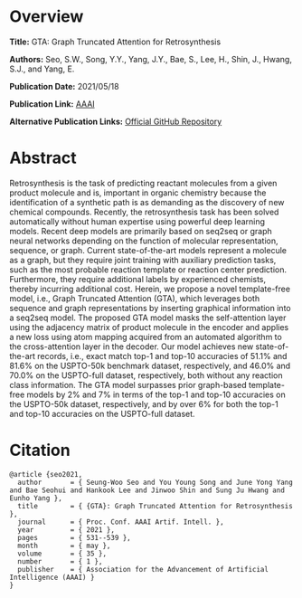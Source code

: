 # Overview
**Title:**
GTA: Graph Truncated Attention for Retrosynthesis

**Authors:**
Seo, S.W., Song, Y.Y., Yang, J.Y., Bae, S., Lee, H., Shin, J., Hwang, S.J., and Yang, E.

**Publication Date:**
2021/05/18

**Publication Link:**
[AAAI](https://ojs.aaai.org/index.php/AAAI/article/view/16131)

**Alternative Publication Links:**
[Official GitHub Repository](https://github.com/sw32-seo/GTA)


# Abstract
Retrosynthesis is the task of predicting reactant molecules from a given product molecule and is, important in organic chemistry because the identification of a synthetic path is as demanding as the discovery of new chemical compounds. 
Recently, the retrosynthesis task has been solved automatically without human expertise using powerful deep learning models. 
Recent deep models are primarily based on seq2seq or graph neural networks depending on the function of molecular representation, sequence, or graph. 
Current state-of-the-art models represent a molecule as a graph, but they require joint training with auxiliary prediction tasks, such as the most probable reaction template or reaction center prediction. Furthermore, they require additional labels by experienced chemists, thereby incurring additional cost. 
Herein, we propose a novel template-free model, i.e., Graph Truncated Attention (GTA), which leverages both sequence and graph representations by inserting graphical information into a seq2seq model. 
The proposed GTA model masks the self-attention layer using the adjacency matrix of product molecule in the encoder and applies a new loss using atom mapping acquired from an automated algorithm to the cross-attention layer in the decoder. 
Our model achieves new state-of-the-art records, i.e., exact match top-1 and top-10 accuracies of 51.1% and 81.6% on the USPTO-50k benchmark dataset, respectively, and 46.0% and 70.0% on the USPTO-full dataset, respectively, both without any reaction class information. 
The GTA model surpasses prior graph-based template-free models by 2% and 7% in terms of the top-1 and top-10 accuracies on the USPTO-50k dataset, respectively, and by over 6% for both the top-1 and top-10 accuracies on the USPTO-full dataset.


# Citation
```
@article {seo2021,
  author       = { Seung-Woo Seo and You Young Song and June Yong Yang and Bae Seohui and Hankook Lee and Jinwoo Shin and Sung Ju Hwang and Eunho Yang },
  title        = { {GTA}: Graph Truncated Attention for Retrosynthesis },
  journal      = { Proc. Conf. AAAI Artif. Intell. },
  year         = { 2021 },
  pages        = { 531--539 },
  month        = { may },
  volume       = { 35 },
  number       = { 1 },
  publisher    = { Association for the Advancement of Artificial Intelligence (AAAI) }
}
```
